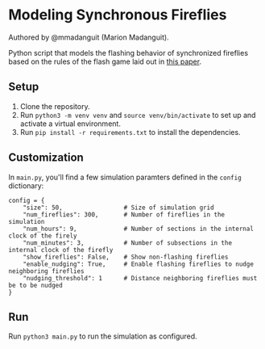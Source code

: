 # Modeling Synchronous Fireflies
Authored by @mmadanguit (Marion Madanguit).

Python script that models the flashing behavior of synchronized fireflies based on the rules of the flash game laid out in [this paper](https://link.springer.com/article/10.1140/epjs/s11734-021-00397-2). 

## Setup
1. Clone the repository.
2. Run `python3 -m venv venv` and `source venv/bin/activate` to set up and activate a virtual environment.
3. Run `pip install -r requirements.txt` to install the dependencies.

## Customization
In `main.py`, you'll find a few simulation paramters defined in the `config` dictionary:

```
config = {
    "size": 50,                 # Size of simulation grid
    "num_fireflies": 300,       # Number of fireflies in the simulation
    "num_hours": 9,             # Number of sections in the internal clock of the firely
    "num_minutes": 3,           # Number of subsections in the internal clock of the firefly
    "show_fireflies": False,    # Show non-flashing fireflies 
    "enable_nudging": True,     # Enable flashing fireflies to nudge neighboring fireflies
    "nudging_threshold": 1      # Distance neighboring fireflies must be to be nudged
}
```

## Run 
Run `python3 main.py` to run the simulation as configured. 